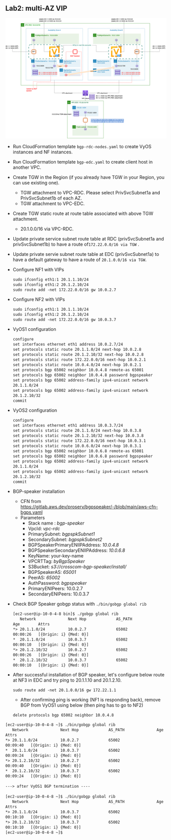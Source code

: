 

## Lab2: multi-AZ VIP

![bgp-speaker-tc2](../image/BGP-Speaker-Test-PoC2.drawio.png)



* Run CloudFormation template `bgp-rdc-nodes.yaml` to create VyOS instances and NF instances. 

* Run CloudFormation template `bgp-edc.yaml` to create client host in another VPC. 

* Create TGW in the Region (if you already have TGW in your Region, you can use existing one). 

  * TGW attachment to VPC-RDC. Please select PrivSvcSubnet1a and PrivSvcSubnet1b of each AZ. 
  * TGW attachment to VPC-EDC. 

* Create TGW static route at route table associated with above TGW attachment. 

  * 20.1.0.0/16 via VPC-RDC. 

* Update private service subnet route table at RDC (privSvcSubnet1a and privSvcSubnet1b) to have a route of`172.22.0.0/16 via TGW` .

* Update private servie subnet route table at EDC (privSvcSubnet1a) to have a default gateway to have a route of `20.1.0.0/16 via TGW`.

* Configure NF1 with VIPs

  ````
  sudo ifconfig eth1:1 20.1.1.10/24
  sudo ifconfig eth1:2 20.1.2.10/24
  sudo route add -net 172.22.0.0/16 gw 10.0.2.7
  ````

* Configure NF2 with VIPs

  ````
  sudo ifconfig eth1:1 20.1.1.10/24
  sudo ifconfig eth1:2 20.1.2.10/24
  sudo route add -net 172.22.0.0/16 gw 10.0.3.7
  ````

* VyOS1 configuration

  ````
  configure
  set interfaces ethernet eth1 address 10.0.2.7/24
  set protocols static route 20.1.1.0/24 next-hop 10.0.2.8
  set protocols static route 20.1.2.10/32 next-hop 10.0.2.8
  set protocols static route 172.22.0.0/16 next-hop 10.0.2.1
  set protocols static route 10.0.4.0/24 next-hop 10.0.2.1
  set protocols bgp 65002 neighbor 10.0.4.8 remote-as 65001
  set protocols bgp 65002 neighbor 10.0.4.8 password bgpspeaker
  set protocols bgp 65002 address-family ipv4-unicast network 20.1.1.0/24
  set protocols bgp 65002 address-family ipv4-unicast network 20.1.2.10/32
  commit
  ````

* VyOS2 configuration

  ````
  configure
  set interfaces ethernet eth1 address 10.0.3.7/24
  set protocols static route 20.1.1.0/24 next-hop 10.0.3.8
  set protocols static route 20.1.2.10/32 next-hop 10.0.3.8
  set protocols static route 172.22.0.0/16 next-hop 10.0.3.1
  set protocols static route 10.0.6.0/24 next-hop 10.0.3.1
  set protocols bgp 65002 neighbor 10.0.6.8 remote-as 65001
  set protocols bgp 65002 neighbor 10.0.6.8 password bgpspeaker
  set protocols bgp 65002 address-family ipv4-unicast network 20.1.1.0/24
  set protocols bgp 65002 address-family ipv4-unicast network 20.1.2.10/32
  commit
  ````

* BGP-speaker installation

  * CFN from https://gitlab.aws.dev/proserv/bgpspeaker/-/blob/main/aws-cfn-bgps.yaml
  * Parameters
    * Stack name : *bgp-speaker*
    * VpcId: *vpc-rdc*
    * PrimarySubnet: *bgpspkSubnet1*
    * SecondarySubnet: *bgpspkSubnet2*
    * BGPSpeakerPrimaryENIIPAddress: *10.0.4.8*
    * BGPSpeakerSecondaryENIIPAddress: *10.0.6.8*
    * KeyName: your-key-name
    * VPCRTTag: *byBgpSpeaker*
    * S3Bucket: *s3://crosscom-bgp-speaker/install/*
    * BGPSpeakerAS: *65001*
    * PeerAS: *65002*
    * AuthPassword: *bgpspeaker*
    * PrimaryENIPeers: 10.0.2.7
    * SecondaryENIPeers: 10.0.3.7

* Check BGP Speaker gobgp status with `./bin/gobgp global rib`

  ````
  [ec2-user@ip-10-0-4-8 bin]$ ./gobgp global rib
     Network              Next Hop             AS_PATH              Age        Attrs
  *> 20.1.1.0/24          10.0.2.7             65002                00:00:26   [{Origin: i} {Med: 0}]
  *  20.1.1.0/24          10.0.3.7             65002                00:00:10   [{Origin: i} {Med: 0}]
  *> 20.1.2.10/32         10.0.2.7             65002                00:00:26   [{Origin: i} {Med: 0}]
  *  20.1.2.10/32         10.0.3.7             65002                00:00:10   [{Origin: i} {Med: 0}]
  ````

* After successful installation of BGP speaker, let's configure below route at NF3 in EDC and try ping to 20.1.1.10 and 20.1.2.10. 

  ````
  sudo route add -net 20.1.0.0/16 gw 172.22.1.1
  ````

  * After confirming ping is working (NF1 is responding back), remove BGP from VyOS1 using below (then ping has to go to NF2)

  ````
  delete protocols bgp 65002 neighbor 10.0.4.8 
  ````



````
[ec2-user@ip-10-0-4-8 ~]$ ./bin/gobgp global rib
   Network              Next Hop             AS_PATH              Age        Attrs
*> 20.1.1.0/24          10.0.2.7             65002                00:09:40   [{Origin: i} {Med: 0}]
*  20.1.1.0/24          10.0.3.7             65002                00:09:24   [{Origin: i} {Med: 0}]
*> 20.1.2.10/32         10.0.2.7             65002                00:09:40   [{Origin: i} {Med: 0}]
*  20.1.2.10/32         10.0.3.7             65002                00:09:24   [{Origin: i} {Med: 0}]

---> after VyOS1 BGP termination ----

[ec2-user@ip-10-0-4-8 ~]$ ./bin/gobgp global rib
   Network              Next Hop             AS_PATH              Age        Attrs
*> 20.1.1.0/24          10.0.3.7             65002                00:10:10   [{Origin: i} {Med: 0}]
*> 20.1.2.10/32         10.0.3.7             65002                00:10:10   [{Origin: i} {Med: 0}]
[ec2-user@ip-10-0-4-8 ~]$
````



